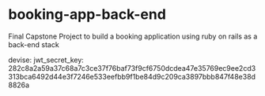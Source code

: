# booking-app-back-end
Final Capstone Project to build a booking application using  ruby on rails as a back-end stack 

<!-- Devise secret key 282c8a2a59a37c68a7c3ce37f76baf73f9cf6750dcdea47e35769ec9ee2cd3313bca6492d44e3f7246e533eefbb9f1be84d9c209ca3897bbb847f48e38d8826a -->

devise:
  jwt_secret_key: 282c8a2a59a37c68a7c3ce37f76baf73f9cf6750dcdea47e35769ec9ee2cd3313bca6492d44e3f7246e533eefbb9f1be84d9c209ca3897bbb847f48e38d8826a